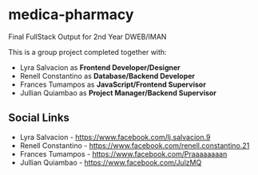 # medica-pharmacy

Final FullStack Output for 2nd Year DWEB/IMAN

This is a group project completed together with:

- Lyra Salvacion as **Frontend Developer/Designer**
- Renell Constantino as **Database/Backend Developer**
- Frances Tumampos as **JavaScript/Frontend Supervisor**
- Jullian Quiambao as **Project Manager/Backend Supervisor**

## Social Links

- Lyra Salvacion - <https://www.facebook.com/lj.salvacion.9>
- Renell Constantino - <https://www.facebook.com/renell.constantino.21>
- Frances Tumampos - <https://www.facebook.com/Praaaaaaaan>
- Jullian Quiambao - <https://www.facebook.com/JulzMQ>
